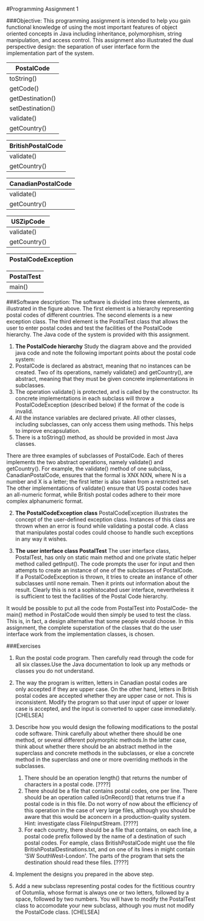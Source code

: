 #Programming Assignment 1

###Objective:
This programming assignment is intended to help you gain functional knowledge of using the most
important features of object oriented concepts in Java including inheritance, polymorphism, string
manipulation, and access control. This assignment also illustrated the dual perspective design: the
separation of user interface form the implementation part of the system.

  |PostalCode|
  |----------|
  |toString()|
  |getCode()|
  |getDestination()|
  |setDestination()|
  |validate()|
  |getCountry()|

  |BritishPostalCode|
  |-----------------|
  |validate()|
  |getCountry()|

  |CanadianPostalCode|
  |------------------|
  |validate()|
  |getCountry()|

  |USZipCode|
  |---------|
  |validate()|
  |getCountry()|

  |PostalCodeException|
  |-------------------|

  |PostalTest|
  |----------|
  |main()|

###Software description:
The software is divided into three elements, as illustrated in the figure above. The first element
is a hierarchy representing postal codes of different countries. The second elements is a new exception
class. The third element is the PostalTest class that allows the user to enter postal codes and test the
facilities of the PostalCode hierarchy. The Java code of the system is provided with this assignment.

1. **The PostalCode hierarchy**
Study the diagram above and the provided java code and note the following important points about the
postal code system:
  1. PostalCode is declared as abstract, meaning that no instances can be created. Two of its operations,
namely validate() and getCountry(), are abstract, meaning that they must be given concrete implementations
in subclasses.
  2. The operation validate() is protected, and is called by the constructor. Its concrete implementations
in each subclass will throw a PostalCodeException (described below) if the format of the code is invalid.
  3. All the instance variables are declared private. All other classes, including subclasses, can only
access them using methods. This helps to improve encapsulation.
  4. There is a toString() method, as should be provided in most Java classes.

  There are three examples of subclasses of PostalCode. Each of theres implements the two abstract operations,
namely validate() and getCountry(). For example, the validate() method of one subclass, CanadianPostalCode,
ensures that the formal is XNX NXN, where N is a number and X is a letter; the first letter is also taken from
a restricted set. The other implementations of validate() ensure that US postal codes have an all-numeric
format, while British postal codes adhere to their more complex alphanumeric format.

2. **The PostalCodeException class**
PostalCodeException illustrates the concept of the user-defined exception class. Instances of this class
are thrown when an error is found while validating a postal code. A class that manipulates postal codes
could choose to handle such exceptions in any way it wishes.

3. **The user interface class PostalTest**
The user interface class, PostalTest, has only on static main method and one private static helper method
called getInput(). The code prompts the user for input and then attempts to create an instance of one of
the subclasses of PostalCode. If a PostalCodeException is thrown, it tries to create an instance of other
subclasses until none remain. Then it prints out information about the result. Clearly this is not a
sophistocated user interface, nevertheless it is sufficient to test the facilities of the Postal Code
hierarchy.

  It would be possible to put all the code from PostalTest into PostalCode- the main() method in PostalCode
would then simply be used to test the class. This is, in fact, a design alternative that some people
would choose. In this assignment, the complete superstation of the classes that do the user interface
work from the implementation classes, is chosen.

###Exercises

1. Run the postal code program. Then carefully read through the code for all six classes.Use the Java documentation to look up any methods or classes you do not understand.

2. The way the program is written, letters in Canadian postal codes are only accepted if they are upper case. On the other hand, letters in British postal codes are accepted whether they are upper case or not. This is inconsistent. Modify the program so that user input of upper or lower case is accepted, and the input is converted to upper case immediately. [CHELSEA]

3. Describe how you would design the following modifications to the postal code software. Think carefully about whether there should be one method, or several different polymorphic methods.In the latter case, think about whether there should be an abstract method in the superclass and concrete methods in the subclasses, or else a concrete method in the superclass and one or more overriding methods in the subclasses.

    1. There should be an operation length() that returns the number of characters in a postal code. [????]
    2. There should be a file that contains postal codes, one per line. There should be an operation called isOnRecord() that returns true if a postal code is in this file. Do not worry of now about the efficiency of this operation in the case of very large files, although you should be aware that this would be aconcern in a production-quality system. Hint: investigate class FileInputStream. [????]
    3. For each country, there should be a file that contains, on each line, a postal code prefix followed by the name of a destination of such postal codes. For eample, class BritishPostalCode might use the file BritishPostalDestinations.txt, and on one of its lines in might contain 'SW SouthWest-London'. The parts of the program that sets the destination should read these files. [????]

4. Implement the designs you prepared in the above step.

5. Add a new subclass representing postal codes for the fictitious country of Ootumlia, whose format is always one or two letters, followed by a space, followed by two numbers. You will have to modify the PostalTest class to accomodate your new subclass, although you must not modify the PostalCode class. [CHELSEA]
